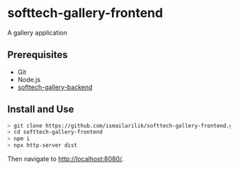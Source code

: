 # softtech-gallery-frontend

A gallery application

## Prerequisites

- Git
- Node.js
- [softtech-gallery-backend](https://github.com/ismailarilik/softtech-gallery-backend)

## Install and Use

```sh
> git clone https://github.com/ismailarilik/softtech-gallery-frontend.git
> cd softtech-gallery-frontend
> npm i
> npx http-server dist
```

Then navigate to [http://localhost:8080/](http://localhost:8080/).
